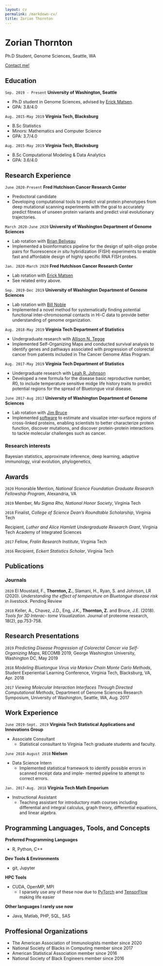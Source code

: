 ```yaml
---
layout: cv
permalink: /markdown-cv/
title: Zorian Thornton
---
```

# Zorian Thornton
Ph.D Student, Genome Sciences, Seattle, WA

<div id="webaddress">
<a href="mailto:zorian15@uw.edu">Contact me!</a>
</div>


## Education

`Sep. 2019 - Present`
__University of Washington, Seattle__

- Ph.D student in Genome Sciences, advised by [Erick Matsen](https://matsen.fhcrc.org).
- GPA: 3.8/4.0

`Aug. 2015-May 2019`
__Virginia Tech, Blacksburg__

- B.Sc Statistics
- Minors: Mathematics and Computer Science
- GPA: 3.7/4.0

`Aug. 2015-May 2019`
__Virginia Tech, Blacksburg__

- B.Sc Computational Modeling & Data Analytics
- GPA: 3.6/4.0

## Research Experience

`June 2020-Present`
__Fred Hutchison Cancer Research Center__

- Predoctoral candidate
- Developing computational tools to predict viral protein phenotypes from deep mutational scanning experiments with the goal to accurately predict fitness of unseen protein variants and predict viral evolutionary trajectories.

`March 2020-June 2020`
__University of Washington Department of Genome Sciences__

- Lab rotation with [Brian Beliveau](https://www.beliveau.io)
- Implemented a bioinformatics pipeline for the design of split-oligo probe pairs for fluorescence *in situ* hybridization (FISH) experiments to enable fast and affordable design of highly specific RNA FISH probes.

`Jan. 2020-March 2020`
__Fred Hutchison Cancer Research Center__

- Lab rotation with [Erick Matsen](https://matsen.fhcrc.org)
- See related entry above.

`Sep. 2019-Dec 2019`
__University of Washington Department of Genome Sciences__

- Lab rotation with [Bill Noble](https://noble.gs.washington.edu)
- Implemented a novel method for systematically finding potential functional inter-chromosomal contacts in Hi-C data to provide better understanding of genome organization.

`Aug. 2018-May 2019`
__Virginia Tech Department of Statistics__

- Undergraduate research with [Allison N. Tegge](https://www.stat.vt.edu/people/stat-faculty/tegge-allison.html)
- Implemented Self-Organizing Maps and conducted survival analysis to identify genes and pathways associated with progression of colorectal cancer from patients included in The Cancer Genome Atlas Program.

`Aug. 2017-May 2019`
__Virginia Tech Department of Statistics__

- Undergraduate research with [Leah R. Johnson](http://leah.johnson-gramacy.com/QED/research/)
- Developed a new formula for the disease basic reproductive number, $R0$, to include temperature sensitive midge life history traits to predict potential regions for the spread of Bluetongue viral disease.

`June 2017-Aug 2017`
__University of Washington Department of Genome Sciences__

- Lab rotation with [Jim Bruce](https://brucelab.gs.washington.edu)
- Implemented [software](http://xlinkdb.gs.washington.edu/xlinkdb/) to estimate and visualize inter-surface regions of cross-linked proteins, enabling scientists to better characterize protein function, discover mutations, and discover protein-protein interactions to tackle molecular challenges such as cancer.

### Research interests

Bayesian statistics, approximate inference, deep learning, adaptive immunology, viral evolution, phylogenetics,




## Awards

`2020`
Honorable Mention, *National Science Foundation Graduate Research Fellowship Program*, Alexandria, VA

`2019`
Member, *Mu Sigma Rho, National Honor Society*, Virginia Tech

`2018`
Finalist, *College of Science Dean’s Roundtable Scholarship*, Virginia Tech

Recipient, *Luther and Alice Hamlett Undergraduate Research Grant*, Virginia Tech Academy of Integrated Sciences

`2017`
Fellow, *Fralin Research Institute*, Virginia Tech

`2016`
Recipient, *Eckert Statistics Scholar*, Virginia Tech



## Publications

<!-- Link to articles when I have two actual pubs... -->
<!-- A list is also available [online](http://scholar.google.co.uk/citations?user=LTOTl0YAAAAJ) -->

### Journals

`2020`
El Moustaid, F., __Thornton, Z.__, Slamani, H., Ryan, S. and Johnson, LR (2020). *Understanding
the effect of temperature on Bluetongue disease risk in livestock*. Pending Review

`2018`
Keller, A., Chavez, J.D., Eng, J.K., __Thornton, Z.__ and Bruce, J.E. (2018). *Tools for 3D Interac-
tome Visualization*. Journal of proteome research, 18(2), pp.753-758.



## Research Presentations

`2019`
*Predicting Disease Progression of Colorectal Cancer via Self-Organizing Maps*, RECOMB 2019, George Washington University, Washington DC, May 2019

`2018`
*Modeling Bluetongue Virus via Markov Chain Monte Carlo Methods*, Student Experiential Learning Conference, Virginia Tech, Blacksburg, VA, Apr. 2018

`2017`
*Viewing Molecular Interaction Interfaces Through Directed Computational Methods*, Department of Genome Sciences Research Symposium, University of Washington, Seattle, WA, Aug. 2017

## Work Experience

`June 2019-Sept. 2019`
__Virginia Tech Statistical Applications and Innovations Group__

- Associate Consultant
  - Statistical consultant to Virginia Tech graduate students and faculty.

`June 2018-August 2018`
__Nielsen__

- Data Science Intern
  - Implemented statistical framework to identify possible errors in scanned receipt data and imple- mented pipeline to attempt to correct errors.

`Jan. 2017-Aug. 2018`
__Virginia Tech Math Emporium__

- Instructional Assistant
  - Teaching assistant for introductory math courses including differential and integral calculus, graph theory, differential equations, and linear algebra.

## Programming Languages, Tools, and Concepts

__Preferred Programming Languages__

- R, Python, C++

__Dev Tools & Environments__

- git, Jupyter

__HPC Tools__

- CUDA, OpenMP, MPI
  - I sparsely use any of these now due to [PyTorch](https://pytorch.org) and [TensorFlow](https://www.tensorflow.org) making life easier

__Other languages I rarely use now__

- Java, Matlab, PHP, SQL, SAS

## Proffesional Organizations

- The American Association of Immunologists member since 2020
- National Society of Blacks in Computing member since 2017
- American Statistical Association member since 2016
- National Society of Black Engineers member since 2016

<!-- ### Footer

Last updated: Sept. 2020 -->
